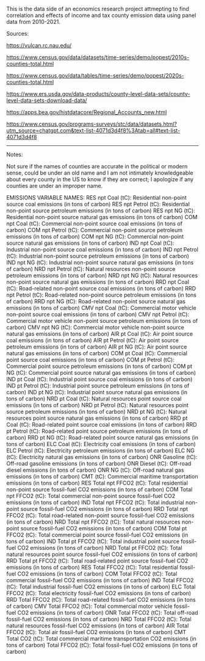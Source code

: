 This is the data side of an economics research project attmepting to find correlation and effects of income and tax county emission data using panel data from 2010-2021.

Sources:

https://vulcan.rc.nau.edu/

https://www.census.gov/data/datasets/time-series/demo/popest/2010s-counties-total.html

https://www.census.gov/data/tables/time-series/demo/popest/2020s-counties-total.html

https://www.ers.usda.gov/data-products/county-level-data-sets/county-level-data-sets-download-data/

https://apps.bea.gov/histdatacore/Regional_Accounts_new.html

https://www.census.gov/programs-surveys/stc/data/datasets.html?utm_source=chatgpt.com&text-list-4071d3d4f8%3Atab=all#text-list-4071d3d4f8
_____________________________________________________________________________________________________________________________________________________

Notes:

Not sure if the names of counties are accurate in the political or modern sense, could be under an old name and 
I am not intimately knowledgeable about every county in the US to know if they are correct; I apologize if any 
counties are under an improper name.

EMISSIONS VARIABLE NAMES:
RES npt Coal (tC): Residential non-point source coal emissions (in tons of carbon)
RES npt Petrol (tC): Residential non-point source petroleum emissions (in tons of carbon)
RES npt NG (tC): Residential non-point source natural gas emissions (in tons of carbon)
COM npt Coal (tC): Commercial non-point source coal emissions (in tons of carbon)
COM npt Petrol (tC): Commercial non-point source petroleum emissions (in tons of carbon)
COM npt NG (tC): Commercial non-point source natural gas emissions (in tons of carbon)
IND npt Coal (tC): Industrial non-point source coal emissions (in tons of carbon)
IND npt Petrol (tC): Industrial non-point source petroleum emissions (in tons of carbon)
IND npt NG (tC): Industrial non-point source natural gas emissions (in tons of carbon)
NRD npt Petrol (tC): Natural resources non-point source petroleum emissions (in tons of carbon)
NRD npt NG (tC): Natural resources non-point source natural gas emissions (in tons of carbon)
RRD npt Coal (tC): Road-related non-point source coal emissions (in tons of carbon)
RRD npt Petrol (tC): Road-related non-point source petroleum emissions (in tons of carbon)
RRD npt NG (tC): Road-related non-point source natural gas emissions (in tons of carbon)
CMV npt Coal (tC): Commercial motor vehicle non-point source coal emissions (in tons of carbon)
CMV npt Petrol (tC): Commercial motor vehicle non-point source petroleum emissions (in tons of carbon)
CMV npt NG (tC): Commercial motor vehicle non-point source natural gas emissions (in tons of carbon)
AIR pt Coal (tC): Air point source coal emissions (in tons of carbon)
AIR pt Petrol (tC): Air point source petroleum emissions (in tons of carbon)
AIR pt NG (tC): Air point source natural gas emissions (in tons of carbon)
COM pt Coal (tC): Commercial point source coal emissions (in tons of carbon)
COM pt Petrol (tC): Commercial point source petroleum emissions (in tons of carbon)
COM pt NG (tC): Commercial point source natural gas emissions (in tons of carbon)
IND pt Coal (tC): Industrial point source coal emissions (in tons of carbon)
IND pt Petrol (tC): Industrial point source petroleum emissions (in tons of carbon)
IND pt NG (tC): Industrial point source natural gas emissions (in tons of carbon)
NRD pt Coal (tC): Natural resources point source coal emissions (in tons of carbon)
NRD pt Petrol (tC): Natural resources point source petroleum emissions (in tons of carbon)
NRD pt NG (tC): Natural resources point source natural gas emissions (in tons of carbon)
RRD pt Coal (tC): Road-related point source coal emissions (in tons of carbon)
RRD pt Petrol (tC): Road-related point source petroleum emissions (in tons of carbon)
RRD pt NG (tC): Road-related point source natural gas emissions (in tons of carbon)
ELC Coal (tC): Electricity coal emissions (in tons of carbon)
ELC Petrol (tC): Electricity petroleum emissions (in tons of carbon)
ELC NG (tC): Electricity natural gas emissions (in tons of carbon)
ONR Gasoline (tC): Off-road gasoline emissions (in tons of carbon)
ONR Diesel (tC): Off-road diesel emissions (in tons of carbon)
ONR NG (tC): Off-road natural gas emissions (in tons of carbon)
CMT (tC): Commercial maritime transportation emissions (in tons of carbon)
RES Total npt FFCO2 (tC): Total residential non-point source fossil-fuel CO2 emissions (in tons of carbon)
COM Total npt FFCO2 (tC): Total commercial non-point source fossil-fuel CO2 emissions (in tons of carbon)
IND Total npt FFCO2 (tC): Total industrial non-point source fossil-fuel CO2 emissions (in tons of carbon)
RRD Total npt FFCO2 (tC): Total road-related non-point source fossil-fuel CO2 emissions (in tons of carbon)
NRD Total npt FFCO2 (tC): Total natural resources non-point source fossil-fuel CO2 emissions (in tons of carbon)
COM Total pt FFCO2 (tC): Total commercial point source fossil-fuel CO2 emissions (in tons of carbon)
IND Total pt FFCO2 (tC): Total industrial point source fossil-fuel CO2 emissions (in tons of carbon)
NRD Total pt FFCO2 (tC): Total natural resources point source fossil-fuel CO2 emissions (in tons of carbon)
RRD Total pt FFCO2 (tC): Total road-related point source fossil-fuel CO2 emissions (in tons of carbon)
RES Total FFCO2 (tC): Total residential fossil-fuel CO2 emissions (in tons of carbon)
COM Total FFCO2 (tC): Total commercial fossil-fuel CO2 emissions (in tons of carbon)
IND Total FFCO2 (tC): Total industrial fossil-fuel CO2 emissions (in tons of carbon)
ELC Total FFCO2 (tC): Total electricity fossil-fuel CO2 emissions (in tons of carbon)
RRD Total FFCO2 (tC): Total road-related fossil-fuel CO2 emissions (in tons of carbon)
CMV Total FFCO2 (tC): Total commercial motor vehicle fossil-fuel CO2 emissions (in tons of carbon)
ONR Total FFCO2 (tC): Total off-road fossil-fuel CO2 emissions (in tons of carbon)
NRD Total FFCO2 (tC): Total natural resources fossil-fuel CO2 emissions (in tons of carbon)
AIR Total FFCO2 (tC): Total air fossil-fuel CO2 emissions (in tons of carbon)
CMT Total CO2 (tC): Total commercial maritime transportation CO2 emissions (in tons of carbon)
Total FFCO2 (tC): Total fossil-fuel CO2 emissions (in tons of carbon)

